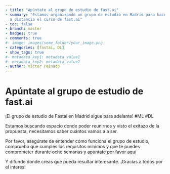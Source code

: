 ```yaml
---
- title: "Apúntate al grupo de estudio de fast.ai"
- summary: "Estamos organizando un grupo de estudio en Madrid para hacer
  a distancia el curso de fast.ai"
- toc: false
- branch: master
- badges: true
- comments: true
#- image: images/some_folder/your_image.png
- categories: [fastai, DL]
- show_tags: true
#- metadata_key1: metadata_value1
#- metadata_key2: metadata_value2
- author: Víctor Peinado
---
```


# Apúntate al grupo de estudio de fast.ai

¡El grupo de estudio de Fastai en Madrid sigue para adelante! #ML #DL 

Estamos buscando espacio donde poder reunirnos y visto el exitazo de la propuesta, necesitamos saber cuántos vamos a a ser. 

Por favor, asegúrate de entender cómo funciona el grupo de estudio, comprueba
que cumples los requisitos mínimos y que te puedes comprometer durante ocho
semanas y [apúntate por favor
aquí](https://docs.google.com/forms/d/e/1FAIpQLSfFXvBJdwrRvc62f7UdbUlt4K-YZNaaQmZH37UA-qNutWCl5g/viewform?usp=sf_link)

Y difunde donde creas que pueda resultar interesante. ¡Gracias a todos por el interés!

